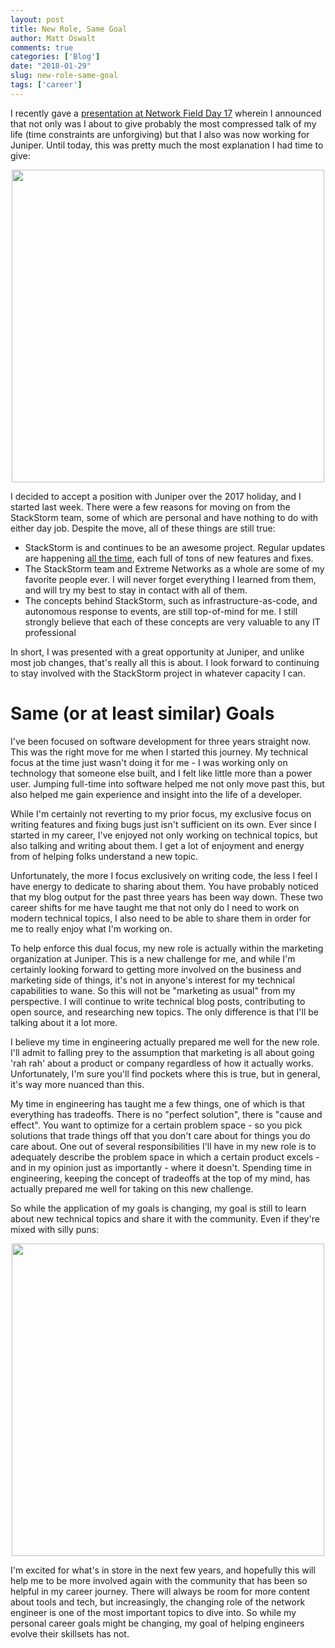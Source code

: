 ```yaml
---
layout: post
title: New Role, Same Goal
author: Matt Oswalt
comments: true
categories: ['Blog']
date: "2018-01-29"
slug: new-role-same-goal
tags: ['career']
---
```



I recently gave a [presentation at Network Field Day 17](https://vimeo.com/252900298) wherein I announced that not only was I about to give probably the most compressed talk of my life (time constraints are unforgiving) but that I also was now working for Juniper. Until today, this was pretty much the most explanation I had time to give:

<div style="text-align:center;"><a href="assets/2018/01/short_form.png"><img src="assets/2018/01/short_form.png" width="500" ></a></div>

I decided to accept a position with Juniper over the 2017 holiday, and I started last week. There were a few reasons for moving on from the StackStorm team, some of which are personal and have nothing to do with either day job. Despite the move, all of these things are still true:

- StackStorm is and continues to be an awesome project. Regular updates are happening [all the time](https://stackstorm.com/2018/01/25/new-year-new-stackstorm-v2-6-released/), each full of tons of new features and fixes.
- The StackStorm team and Extreme Networks as a whole are some of my favorite people ever. I will never forget everything I learned from them, and will try my best to stay in contact with all of them.
- The concepts behind StackStorm, such as infrastructure-as-code, and autonomous response to events, are still top-of-mind for me. I still strongly believe that each of these concepts are very valuable to any IT professional

In short, I was presented with a great opportunity at Juniper, and unlike most job changes, that's really all this is about. I look forward to continuing to stay involved with the StackStorm project in whatever capacity I can.

# Same (or at least similar) Goals

I've been focused on software development for three years straight now. This was the right move for me when I started this journey. My technical focus at the time just wasn't doing it for me - I was working only on technology that someone else built, and I felt like little more than a power user. Jumping full-time into software helped me not only move past this, but also helped me gain experience and insight into the life of a developer.

While I'm certainly not reverting to my prior focus, my exclusive focus on writing features and fixing bugs just isn't sufficient on its own. Ever since I started in my career, I've enjoyed not only working on technical topics, but also talking and writing about them. I get a lot of enjoyment and energy from of helping folks understand a new topic.

Unfortunately, the more I focus exclusively on writing code, the less I feel I have energy to dedicate to sharing about them. You have probably noticed that my blog output for the past three years has been way down. These two career shifts for me have taught me that not only do I need to work on modern technical topics, I also need to be able to share them in order for me to really enjoy what I'm working on.

To help enforce this dual focus, my new role is actually within the marketing organization at Juniper. This is a new challenge for me, and while I'm certainly looking forward to getting more involved on the business and marketing side of things, it's not in anyone's interest for my technical capabilities to wane. So this will not be "marketing as usual" from my perspective. I will continue to write technical blog posts, contributing to open source, and researching new topics. The only difference is that I'll be talking about it a lot more.

I believe my time in engineering actually prepared me well for the new role. I'll admit to falling prey to the assumption that marketing is all about going 'rah rah' about a product or company regardless of how it actually works. Unfortunately, I'm sure you'll find pockets where this is true, but in general, it's way more nuanced than this.

My time in engineering has taught me a few things, one of which is that everything has tradeoffs. There is no "perfect solution", there is "cause and effect". You want to optimize for a certain problem space - so you pick solutions that trade things off that you don't care about for things you do care about. One out of several responsibilities I'll have in my new role is to adequately describe the problem space in which a certain product excels - and in my opinion just as importantly - where it doesn't. Spending time in engineering, keeping the concept of tradeoffs at the top of my mind, has actually prepared me well for taking on this new challenge.

So while the application of my goals is changing, my goal is still to learn about new technical topics and share it with the community. Even if they're mixed with silly puns:

<div style="text-align:center;"><a href="assets/2018/01/nfd_talk.png"><img src="assets/2018/01/nfd_talk.png" width="500" ></a></div>

I'm excited for what's in store in the next few years, and hopefully this will help me to be more involved again with the community that has been so helpful in my career journey. There will always be room for more content about tools and tech, but increasingly, the changing role of the network engineer is one of the most important topics to dive into. So while my personal career goals might be changing, my goal of helping engineers evolve their skillsets has not.
